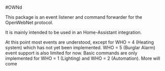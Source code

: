#OWNd

This package is an event listener and command forwarder for the OpenWebNet protocol.

It is mainly intended to be used in an Home-Assistant integration.

At this point most events are understood, except for WHO = 4 (Heating system) which has not yet been implemented.
WHO = 5 (Burglar Alarm) event support is also limited for now.
Basic commands are only implemented for WHO = 1 (Lighting) and WHO = 2 (Automation). More will come